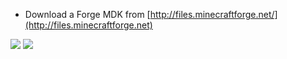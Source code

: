 

- Download a Forge MDK from [http://files.minecraftforge.net/](http://files.minecraftforge.net)
 

[![](http://cf.way2muchnoise.eu/370777.svg)](https://www.curseforge.com/minecraft/mc-mods/scaffolding-behavior) [![](http://cf.way2muchnoise.eu/versions/370777.svg)](https://www.curseforge.com/minecraft/mc-mods/scaffolding-behavior)

